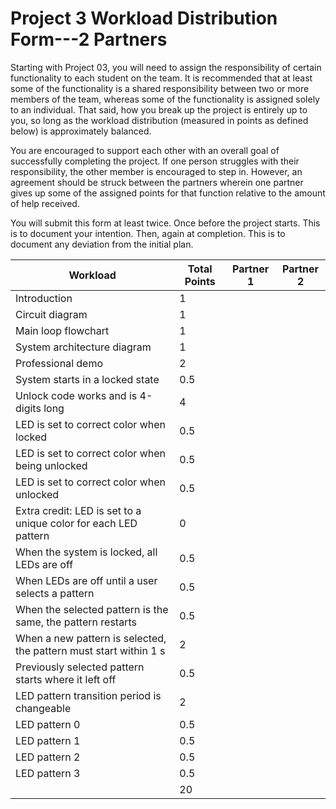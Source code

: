 # Project 3 Workload Distribution Form---2 Partners

Starting with Project 03, you will need to assign the responsibility of certain functionality to each student on the team.  It is recommended that at least some of the functionality is a shared responsibility between two or more members of the team, whereas some of the functionality is assigned solely to an individual.  That said, how you break up the project is entirely up to you, so long as the workload distribution (measured in points as defined below) is approximately balanced.

You are encouraged to support each other with an overall goal of successfully completing the project.  If one person struggles with their responsibility, the other member is encouraged to step in.  However, an agreement should be struck between the partners wherein one partner gives up some of the assigned points for that function relative to the amount of help received.  

You will submit this form at least twice.  Once before the project starts.  This is to document your intention.  Then, again at completion.  This is to document any deviation from the initial plan.  

| Workload                                                          | Total Points  | Partner 1 | Partner 2 |
|-------------------------------------------------------------------|---------------|-----------|-----------|
|Introduction                                                       | 1             |           |           |
|Circuit diagram                                                    | 1             |           |           |
|Main loop flowchart                                                | 1             |           |           |
|System architecture diagram                                        | 1             |           |           |
|Professional demo                                                  | 2             |           |           |
|System starts in a locked state                                    | 0.5           |           |           |
|Unlock code works and is 4-digits long                             | 4             |           |           |
|LED is set to correct color when locked                            | 0.5           |           |           |
|LED is set to correct color when being unlocked                    | 0.5           |           |           |
|LED is set to correct color when unlocked                          | 0.5           |           |           |
|Extra credit: LED is set to a unique color for each LED pattern    | 0             |           |           |
|When the system is locked, all LEDs are off                        | 0.5           |           |           |
|When LEDs are off until a user selects a pattern                   | 0.5           |           |           |
|When the selected pattern is the same, the pattern restarts        | 0.5           |           |           |
|When a new pattern is selected, the pattern must start within 1 s  | 2             |           |           |
|Previously selected pattern starts where it left off               | 0.5           |           |           |
|LED pattern transition period is changeable                        | 2             |           |           |
|LED pattern 0                                                      | 0.5           |           |           |
|LED pattern 1                                                      | 0.5           |           |           |
|LED pattern 2                                                      | 0.5           |           |           |
|LED pattern 3                                                      | 0.5           |           |           |
|                                                                   | 20            |           |           |
